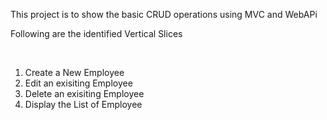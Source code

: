 <p class="lead">This project is to show the basic CRUD  operations using MVC and WebAPi</p>
    <p>Following are the identified Vertical Slices</p>
    <br />
    <ol>
        <li>Create a New Employee</li>
        <li>Edit an exisiting Employee</li>
        <li>Delete an exisiting Employee</li>
        <li>Display the List of Employee</li>
    </ol>
